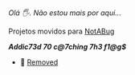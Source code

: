 _Olá 🖐. Não estou mais por aqui..._

  Projetos movidos para [NotABug](https://notabug.org/sonecudo)

_**Addic73d 70 c@7ching 7h3 f1@g$**_
- 🔗 [Removed](https://#)
